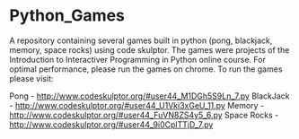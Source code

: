 # Python_Games
A repository containing several games built in python (pong, blackjack, memory, space rocks) using code skulptor. The games were projects of the Introduction to Interactiver Programming in Python online course. For optimal performance, please run the games on chrome.
To run the games please visit:

Pong - http://www.codeskulptor.org/#user44_M1DGh5S9Ln_7.py
BlackJack - http://www.codeskulptor.org/#user44_U1Vki3xGeU_11.py
Memory - http://www.codeskulptor.org/#user44_FuVN8ZS4y5_6.py
Space Rocks - http://www.codeskulptor.org/#user44_9i0CplTTjD_7.py

